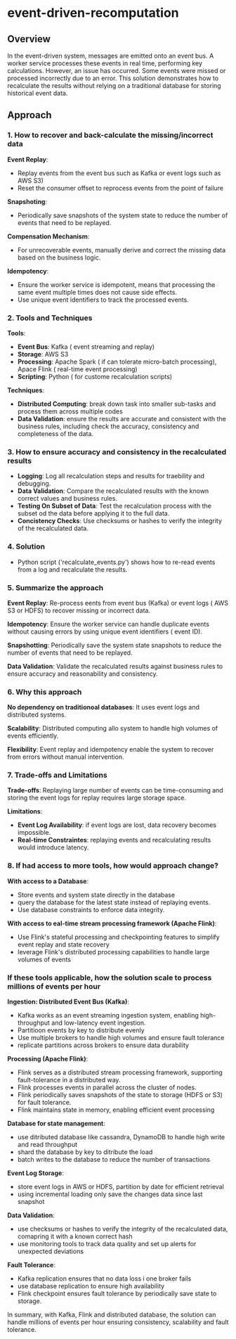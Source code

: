 # event-driven-recomputation

## Overview
In the event-driven system, messages are emitted onto an event bus. A worker service processes these events in real time, performing key calculations. However, an issue has occurred. Some events were missed or processed incorrectly due to an error. This solution demonstrates how to recalculate the results without relying on a traditional database for storing historical event data.

## Approach

### **1. How to recover and back-calculate the missing/incorrect data**
**Event Replay**:
   - Replay events from the event bus such as Kafka or event logs such as AWS S3)
   - Reset the consumer offset to reprocess events from the point of failure
     
**Snapshoting**:
   - Periodically save snapshots of the system state to reduce the number of events that need to be replayed.
     
**Compensation Mechanism**:
   - For unrecoverable events, manually derive and correct the missing data based on the business logic.
     
**Idempotency**:
   - Ensure the worker service is idempotent, means that processing the same event multiple times does
    not cause side effects.
   - Use unique event identifiers to track the processed events.
### **2. Tools and Techniques**  
**Tools**:
- **Event Bus**: Kafka ( event streaming and replay)
- **Storage**: AWS S3
- **Processing**: Apache Spark ( if can tolerate micro-batch processing), Apace Flink ( real-time event processing)
- **Scripting**: Python ( for custome recalculation scripts)

**Techniques**:
- **Distributed Computing**: break down task into smaller sub-tasks and process them across multiple codes
- **Data Validation**: ensure the results are accurate and consistent with the business rules, including check the accuracy, consistency and completeness of the data.

### **3. How to ensure accuracy and consistency in the recalculated results**
- **Logging**: Log all recalculation steps and results for traebility and debugging.
- **Data Validation**: Compare the recalculated results with the known correct values and business rules.
- **Testing On Subset of Data**: Test the recalculation process with the subset od the data before applying it to the full data.
- **Concistency Checks**: Use checksums or hashes to verify the integrity of the recalculated data.

### **4. Solution**
- Python script ('recalculate_events.py') shows how to re-read events from a log and recalculate the results.

### **5. Summarize the approach**
**Event Replay**: Re-process eents from event bus (Kafka) or event logs ( AWS S3 or HDFS) to recover missing or incorrect data.

**Idempotency**: Ensure the worker service can handle duplicate events without causing errors by using unique event identifiers ( event ID).

**Snapshotting**: Periodically save the system state snapshots to reduce the number of events that need to be replayed.

**Data Validation**: Validate the recalculated results against business rules to ensure accuracy and reasonability and consistency.

### **6. Why this approach**
**No dependency on traditionoal databases**: It uses event logs and distributed systems.

**Scalability**: Distributed computing allo system to handle high volumes of events efficiently.

**Flexibility**: Event replay and idempotency enable the system to recover from errors without manual intervention.

### **7. Trade-offs and Limitations**
**Trade-offs**: Replaying large number of events can be time-consuming and storing the event logs for replay requires large storage space.

**Limitations**:
- **Event Log Availability**: if event logs are lost, data recovery becomes impossible.
- **Real-time Constraintes**: replaying events and recalculating results would introduce latency.

### **8. If had access to more tools, how would approach change?**
**With access to a Database**:
- Store events and system state directly in the database
- query the database for the latest state instead of replaying events.
- Use database constraints to enforce data integrity.
  
**With access to eal-time stream processing framework (Apache Flink)**:
  - Use Flink's stateful processing and checkpointing features to simplify event replay and state recovery
  - leverage Flink's distributed processing capabilities to handle large volumes of events
    
### **If these tools applicable, how the solution scale to process millions of events per hour**
**Ingestion: Distributed Event Bus (Kafka)**:
- Kafka works as an event streaming ingestion system, enabling high-throughput and low-latency event ingestion.
- Partitioon events by key to distribute evenly
- Use multiple brokers to handle high volumes and ensure fault tolerance
- replicate partitions across brokers to ensure data durability
  
**Processing (Apache Flink)**:
  - Flink serves as a distributed stream processing framework, supporting fault-tolerance in a distributed way.
  - Flink processes events in parallel across the cluster of nodes.
  - Flink periodically saves snapshots of the state to storage (HDFS or S3) for fault tolerance.
  - Flink maintains state in memory, enabling efficient event processing

**Database for state management**:
- use ditributed database like cassandra, DynamoDB to handle high write and read throughput
- shard the database by key to ditribute the load
- batch writes to the database to reduce the number of transactions

**Event Log Storage**:
- store event logs in AWS or HDFS, partition by date for efficient retrieval
- using incremental loading only save the changes data since last snapshot

**Data Validation**:
- use checksums or hashes to verify the integrity of the recalculated data, comapring it with a known correct hash
- use monitoring tools to track data quality and set up alerts for unexpected deviations

**Fault Tolerance**:
- Kafka replication ensures that no data loss i one broker fails
- use database replication to ensure high availability
- Flink checkpoint ensures fault tolerance by periodically save state to storage.

In summary, with Kafka, Flink and distributed database, the solution can handle millions of events per hour ensuring consistency, scalability and fault tolerance.





  
  

